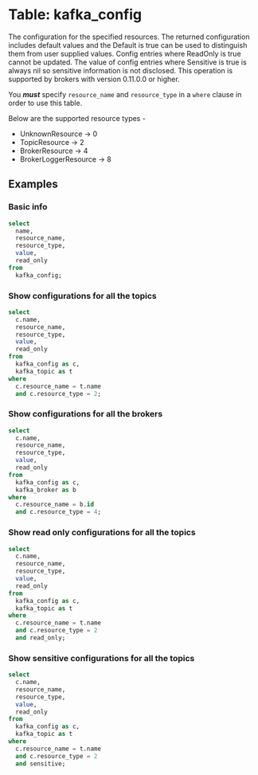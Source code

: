 # Table: kafka_config

The configuration for the specified resources. The returned configuration includes default values and the Default is true can be used to distinguish them from user supplied values. Config entries where ReadOnly is true cannot be updated. The value of config entries where Sensitive is true is always nil so sensitive information is not disclosed. This operation is supported by brokers with version 0.11.0.0 or higher.

You **_must_** specify `resource_name` and `resource_type` in a `where` clause in order to use this table.

Below are the supported resource types -
- UnknownResource -> 0
- TopicResource -> 2
- BrokerResource -> 4
- BrokerLoggerResource -> 8

## Examples

### Basic info

```sql
select
  name,
  resource_name,
  resource_type,
  value,
  read_only
from
  kafka_config;
```

### Show configurations for all the topics

```sql
select
  c.name,
  resource_name,
  resource_type,
  value,
  read_only
from
  kafka_config as c,
  kafka_topic as t
where
  c.resource_name = t.name
  and c.resource_type = 2;
```

### Show configurations for all the brokers

```sql
select
  c.name,
  resource_name,
  resource_type,
  value,
  read_only
from
  kafka_config as c,
  kafka_broker as b
where
  c.resource_name = b.id
  and c.resource_type = 4;
```

### Show read only configurations for all the topics

```sql
select
  c.name,
  resource_name,
  resource_type,
  value,
  read_only
from
  kafka_config as c,
  kafka_topic as t
where
  c.resource_name = t.name
  and c.resource_type = 2
  and read_only;
```

### Show sensitive configurations for all the topics

```sql
select
  c.name,
  resource_name,
  resource_type,
  value,
  read_only
from
  kafka_config as c,
  kafka_topic as t
where
  c.resource_name = t.name
  and c.resource_type = 2
  and sensitive;
```
